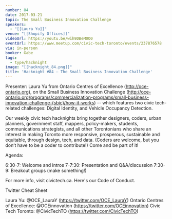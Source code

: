 ```yaml
---
number: 84
date: 2017-03-21
topic: The Small Business Innovation Challenge
speakers:
  - "[[Laura Yu]]"
venue: "[[Shopify Offices]]"
videoUrl: https://youtu.be/wih9DBeM0O0
eventUrl: https://www.meetup.com/civic-tech-toronto/events/237876578
via: in-person
booker: Gabe
tags:
  - type/hacknight
image: "[[hacknight_84.png]]"
title: 'Hacknight #84 – The Small Business Innovation Challenge'
---
```


Presenter: Laura Yu from Ontario Centres of Excellence (http://oce-ontario.org), on the Small Business Innovation Challenge (http://oce-ontario.org/programs/commercialization-programs/small-business-innovation-challenge-(sbic)/how-it-works) -- which features two civic tech-related challenges: Digital Identity, and Vehicle Occupancy Detection.

Our weekly civic tech hacknights bring together designers, coders, urban planners, government staff, mappers, policy-makers, students, communications strategists, and all other Torontonians who share an interest in making Toronto more responsive, prosperous, sustainable and equitable, through design, tech, and data. (Coders are welcome, but you don’t have to be a coder to contribute!) Come and be part of it!

Agenda:

6:30-7: Welcome and intros
7-7:30: Presentation and Q&A/discussion
7:30-9: Breakout groups (make something!)

For more info, visit civictech.ca. Here's our Code of Conduct.

Twitter Cheat Sheet

Laura Yu: @OCE_LauraY (https://twitter.com/OCE_LauraY)
Ontario Centres of Excellence: @OCEinnovation (https://twitter.com/OCEinnovation)
Civic Tech Toronto: @CivicTechTO (https://twitter.com/CivicTechTO)